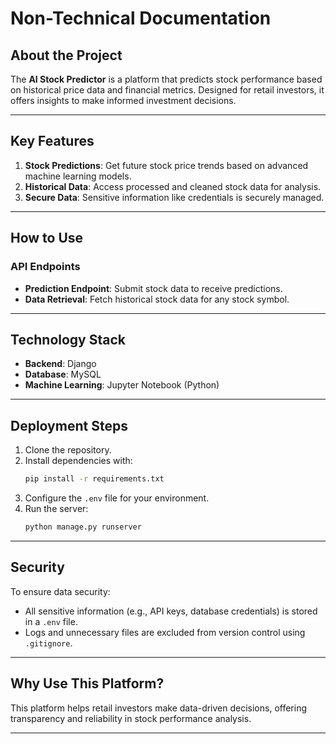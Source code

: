 
# Non-Technical Documentation

## About the Project
The **AI Stock Predictor** is a platform that predicts stock performance based on historical price data and financial metrics. Designed for retail investors, it offers insights to make informed investment decisions.

---

## Key Features
1. **Stock Predictions**: Get future stock price trends based on advanced machine learning models.
2. **Historical Data**: Access processed and cleaned stock data for analysis.
3. **Secure Data**: Sensitive information like credentials is securely managed.

---

## How to Use
### API Endpoints
- **Prediction Endpoint**: Submit stock data to receive predictions.
- **Data Retrieval**: Fetch historical stock data for any stock symbol.

---

## Technology Stack
- **Backend**: Django
- **Database**: MySQL
- **Machine Learning**: Jupyter Notebook (Python)

---

## Deployment Steps
1. Clone the repository.
2. Install dependencies with:
   ```bash
   pip install -r requirements.txt
   ```
3. Configure the `.env` file for your environment.
4. Run the server:
   ```bash
   python manage.py runserver
   ```

---

## Security
To ensure data security:
- All sensitive information (e.g., API keys, database credentials) is stored in a `.env` file.
- Logs and unnecessary files are excluded from version control using `.gitignore`.

---

## Why Use This Platform?
This platform helps retail investors make data-driven decisions, offering transparency and reliability in stock performance analysis.

---
 

